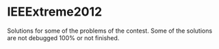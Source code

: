 IEEExtreme2012
==============

Solutions for some of the problems of the contest. Some of the solutions are not debugged 100% or not finished.
